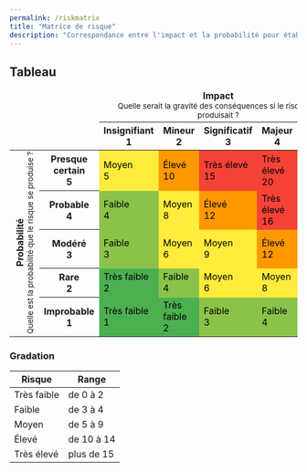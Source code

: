 ```yaml
---
permalink: /riskmatrix
title: "Matrice de risque"
description: "Correspondance entre l'impact et la probabilité pour établir un score de risque"
---
```


## Tableau

<table style="border-collapse: collapse; width: 100%;">
  <thead>
    <tr>
      <td colspan="2"></td>
      <td colspan="5">
        <div style="text-align: center;">
          <span style="font-weight: bold;">Impact</span><br>
          <small>Quelle serait la gravité des conséquences si le risque se produisait ?</small>
        </div>
      </td>
    </tr>
    <tr style="text-align: center;">
      <td colspan="2"></td>
      <th>Insignifiant<br>1</th>
      <th>Mineur<br>2</th>
      <th>Significatif<br>3</th>
      <th>Majeur<br>4</th>
      <th>Sévère<br>5</th>
    </tr>
  </thead>
  <tbody>
    <tr>
      <td rowspan="5">
        <div style="writing-mode: vertical-rl; transform: rotate(180deg); text-align: center; margin: auto;">
          <span style="font-weight: bold;">Probabilité</span><br>
          <small>Quelle est la probabilité que le risque se produise ?</small>
        </div>
      </td>
      <th style="font-weight: bold;">Presque certain<br>5</th>
      <td style="background: #ffeb3b; color: black;">Moyen<br>5</td>
      <td style="background: #ff9800; color: black;">Élevé<br>10</td>
      <td style="background: #f44336; color: black;">Très élevé<br>15</td>
      <td style="background: #f44336; color: black;">Très élevé<br>20</td>
      <td style="background: #f44336; color: black;">Très élevé<br>25</td>
    </tr>
    <tr>
      <th style="font-weight: bold;">Probable<br>4</th>
      <td style="background: #8bc34a; color: black;">Faible<br>4</td>
      <td style="background: #ffeb3b; color: black;">Moyen<br>8</td>
      <td style="background: #ff9800; color: black;">Élevé<br>12</td>
      <td style="background: #f44336; color: black;">Très élevé<br>16</td>
      <td style="background: #f44336; color: black;">Très élevé<br>20</td>
    </tr>
    <tr>
      <th style="font-weight: bold;">Modéré<br>3</th>
      <td style="background: #8bc34a; color: black;">Faible<br>3</td>
      <td style="background: #ffeb3b; color: black;">Moyen<br>6</td>
      <td style="background: #ffeb3b; color: black;">Moyen<br>9</td>
      <td style="background: #ff9800; color: black;">Élevé<br>12</td>
      <td style="background: #f44336; color: black;">Très élevé<br>15</td>
    </tr>
    <tr>
      <th style="font-weight: bold;">Rare<br>2</th>
      <td style="background: #4caf50; color: black;">Très faible<br>2</td>
      <td style="background: #8bc34a; color: black;">Faible<br>4</td>
      <td style="background: #ffeb3b; color: black;">Moyen<br>6</td>
      <td style="background: #ffeb3b; color: black;">Moyen<br>8</td>
      <td style="background: #ff9800; color: black;">Élevé<br>10</td>
    </tr>
    <tr>
      <th style="font-weight: bold;">Improbable<br>1</th>
      <td style="background: #4caf50; color: black;">Très faible<br>1</td>
      <td style="background: #4caf50; color: black;">Très faible<br>2</td>
      <td style="background: #8bc34a; color: black;">Faible<br>3</td>
      <td style="background: #8bc34a; color: black;">Faible<br>4</td>
      <td style="background: #ffeb3b; color: black;">Moyen<br>5</td>
    </tr>
  </tbody>
</table>

### Gradation

Risque | Range
------ | -----
Très faible | de 0 à 2
Faible | de 3 à 4
Moyen | de 5 à 9
Élevé | de 10 à 14
Très élevé | plus de 15
